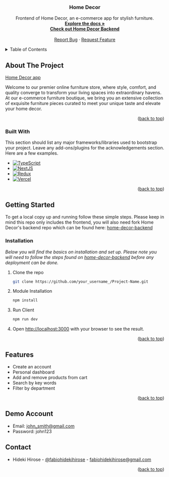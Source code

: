 <a name="readme-top"></a>
<br />

<div align="center">

  <h3 align="center">Home Decor</h3>

  <p align="center">
   Frontend of Home Decor, an e-commerce app for stylish furniture.
    <br />
    <a href="https://github.com/fabiohidekihirose/home-decor-frontend"><strong>Explore the docs »</strong></a>
    <br />
    <a href="https://github.com/fabiohidekihirose/home-decor-backend"><strong>Check out Home Decor Backend</strong></a>
    <br />
    <br />
    <a href="https://github.com/niidl/niidl-client/issues">Report Bug</a>
    ·
    <a href="https://github.com/niidl/niidl-client/issues">Request Feature</a>
  </p>
</div>

<!-- TABLE OF CONTENTS -->
<details>
  <summary>Table of Contents</summary>
  <ol>
    <li>
      <a href="#about-the-project">About The Project</a>
      <ul>
        <li><a href="#built-with">Built With</a></li>
      </ul>
    </li>
    <li>
      <a href="#getting-started">Getting Started</a>
      <ul>
        <li><a href="#installation">Installation</a></li>
      </ul>
    </li>
    <li><a href="#features">Features</a></li>
    <li><a href="#contact">Contact</a></li>
  </ol>
</details>

## About The Project

[Home Decor app](https://home-decor-fabiohidekihirose.vercel.app/)

Welcome to our premier online furniture store, where style, comfort, and quality converge to transform your living spaces into extraordinary havens. At our e-commerce furniture boutique, we bring you an extensive collection of exquisite furniture pieces curated to meet your unique taste and elevate your home decor.

<p align="right">(<a href="#readme-top">back to top</a>)</p>

### Built With

This section should list any major frameworks/libraries used to bootstrap your project. Leave any add-ons/plugins for the acknowledgements section. Here are a few examples.

- [![TypeScript][typescript]][typescript-url]
- [![NextJS][nextjs]][nextjs-url]
- [![Redux][redux]][redux-url]
- [![Vercel][vercel]][vercel-url]

<p align="right">(<a href="#readme-top">back to top</a>)</p>

## Getting Started

To get a local copy up and running follow these simple steps.
Please keep in mind this repo only includes the frontend, you will also need fork Home Decor's backend repo which can be found here:
[home-decor-backend](https://github.com/fabiohidekihirose/home-decor-backend)

### Installation

_Below you will find the basics on installation and set up._
_Please note you will need to follow the steps found on [home-decor-backend](https://github.com/fabiohidekihirose/home-decor-backend) before any deployment can be done._

1. Clone the repo
   ```sh
   git clone https://github.com/your_username_/Project-Name.git
   ```
2. Module Installation
   ```sh
   npm install
   ```
3. Run Client
   ```sh
   npm run dev
   ```
4. Open [http://localhost:3000](http://localhost:3000) with your browser to see the result.
<p align="right">(<a href="#readme-top">back to top</a>)</p>

## Features

- Create an account
- Personal dashboard
- Add and remove products from cart
- Search by key words
- Filter by department

<p align="right">(<a href="#readme-top">back to top</a>)</p>

## Demo Account

- Email: john_smith@gmail.com
- Password: john123

## Contact

- Hideki Hirose - [@fabiohidekihirose](https://github.com/fabiohidekihirose) - fabiohidekihirose@gmail.com

<p align="right">(<a href="#readme-top">back to top</a>)</p>

[typescript]: https://img.shields.io/badge/TypeScript-007acc?style=for-the-badge&logo=typescript&logoColor=white
[typescript-url]: https://www.typescriptlang.org/
[nextjs]: https://img.shields.io/badge/next.js-000000?style=for-the-badge&logo=nextdotjs&logoColor=white
[nextjs-url]: https://nextjs.org/
[vercel]: https://img.shields.io/badge/vercel-000000?style=for-the-badge&logo=vercel&logoColor=white
[vercel-url]: https://vercel.com
[redux]: https://img.shields.io/badge/redux-764abc?style=for-the-badge&logo=redux&logoColor=white
[redux-url]: https://redux.js.org
